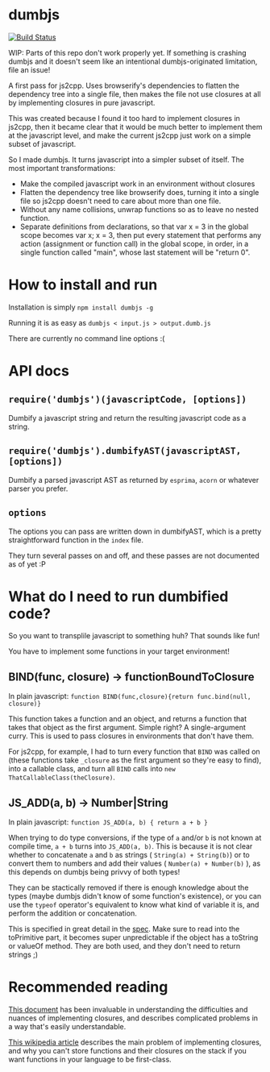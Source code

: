# dumbjs

[![Build Status](https://travis-ci.org/fabiosantoscode/dumbjs.svg?branch=master)](https://travis-ci.org/fabiosantoscode/dumbjs)

WIP: Parts of this repo don't work properly yet. If something is crashing dumbjs and it doesn't seem like an intentional dumbjs-originated limitation, file an issue!

A first pass for js2cpp. Uses browserify's dependencies to flatten the dependency tree into a single file, then makes the file not use closures at all by implementing closures in pure javascript.

This was created because I found it too hard to implement closures in js2cpp, then it became clear that it would be much better to implement them at the javascript level, and make the current js2cpp just work on a simple subset of javascript.

So I made dumbjs. It turns javascript into a simpler subset of itself. The most important transformations:

 * Make the compiled javascript work in an environment without closures
 * Flatten the dependency tree like browserify does, turning it into a single file so js2cpp doesn't need to care about more than one file.
 * Without any name collisions, unwrap functions so as to leave no nested function.
 * Separate definitions from declarations, so that var x = 3 in the global scope becomes var x; x = 3, then put every statement that performs any action (assignment or function call) in the global scope, in order, in a single function called "main", whose last statement will be "return 0".


# How to install and run

Installation is simply `npm install dumbjs -g`

Running it is as easy as `dumbjs < input.js > output.dumb.js`

There are currently no command line options :(


# API docs

## `require('dumbjs')(javascriptCode, [options])`

Dumbify a javascript string and return the resulting javascript code as a string.

## `require('dumbjs').dumbifyAST(javascriptAST, [options])`

Dumbify a parsed javascript AST as returned by `esprima`, `acorn` or whatever parser you prefer.

## `options`

The options you can pass are written down in dumbifyAST, which is a pretty straightforward function in the `index` file.

They turn several passes on and off, and these passes are not documented as of yet :P


# What do I need to run dumbified code?

So you want to transplile javascript to something huh? That sounds like fun!

You have to implement some functions in your target environment!


## BIND(func, closure) -> functionBoundToClosure

In plain javascript: `function BIND(func,closure){return func.bind(null, closure)}`

This function takes a function and an object, and returns a function that takes that object as the first argument. Simple right? A single-argument curry. This is used to pass closures in environments that don't have them.

For js2cpp, for example, I had to turn every function that `BIND` was called on (these functions take `_closure` as the first argument so they're easy to find), into a callable class, and turn all `BIND` calls into `new ThatCallableClass(theClosure)`.


## JS_ADD(a, b) -> Number|String

In plain javascript: `function JS_ADD(a, b) { return a + b }`

When trying to do type conversions, if the type of `a` and/or `b` is not known at compile time, `a + b` turns into `JS_ADD(a, b)`. This is because it is not clear whether to concatenate `a` and `b` as strings ( `String(a) + String(b)`) or to convert them to numbers and add their values ( `Number(a) + Number(b)` ), as this depends on dumbjs being privvy of both types!

They can be stactically removed if there is enough knowledge about the types (maybe dumbjs didn't know of some function's existence), or you can use the `typeof` operator's equivalent to know what kind of variable it is, and perform the addition or concatenation.

This is specified in great detail in the [spec](https://tc39.github.io/ecma262/#sec-addition-operator-plus-runtime-semantics-evaluation). Make sure to read into the toPrimitive part, it becomes super unpredictable if the object has a toString or valueOf method. They are both used, and they don't need to return strings ;)

# Recommended reading

[This document](http://dspace.mit.edu/bitstream/handle/1721.1/5854/AIM-199.pdf) has been invaluable in understanding the difficulties and nuances of implementing closures, and describes complicated problems in a way that's easily understandable.

[This wikipedia article](https://en.wikipedia.org/wiki/Funarg_problem) describes the main problem of implementing closures, and why you can't store functions and their closures on the stack if you want functions in your language to be first-class.
